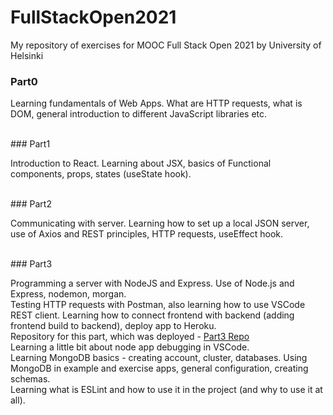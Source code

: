 # FullStackOpen2021
My repository of exercises for MOOC Full Stack Open 2021 by University of Helsinki

### Part0
<p>Learning fundamentals of Web Apps. What are HTTP requests, what is DOM, general introduction to different JavaScript libraries etc.</p>
</br>
### Part1
<p>Introduction to React. Learning about JSX, basics of Functional components, props, states (useState hook).</p>
</br>
### Part2
<p>Communicating with server. Learning how to set up a local JSON server, use of Axios and REST principles, HTTP requests, useEffect hook.</p>
</br>
### Part3
<p>Programming a server with NodeJS and Express. Use of Node.js and Express, nodemon, morgan. </br> 
   Testing HTTP requests with Postman, also learning how to use VSCode REST client. 
   Learning how to connect frontend with backend (adding frontend build to backend), deploy app to Heroku. </br>
   Repository for this part, which was deployed - <a href="https://github.com/alexattt/FullStack-part3" target="_blank">Part3 Repo</a> </br>
   Learning a little bit about node app debugging in VSCode. </br>
   Learning MongoDB basics - creating account, cluster, databases. Using MongoDB in example and exercise apps, general configuration, creating schemas. </br>
   Learning what is ESLint and how to use it in the project (and why to use it at all).
</p>

